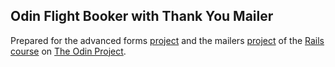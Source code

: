 ## Odin Flight Booker with Thank You Mailer
Prepared for the advanced forms [project](http://www.theodinproject.com/ruby-on-rails/building-advanced-forms?ref=lnav) and the mailers [project](http://www.theodinproject.com/ruby-on-rails/sending-confirmation-emails?ref=lnav) of the [Rails course](http://www.theodinproject.com/ruby-on-rails) on [The Odin Project](http://www.theodinproject.com/home).